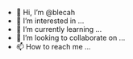 - 👋 Hi, I’m @blecah
- 👀 I’m interested in ...
- 🌱 I’m currently learning ...
- 💞️ I’m looking to collaborate on ...
- 📫 How to reach me ...

<!---
blecah/blecah is a ✨ special ✨ repository because its `README.md` (this file) appears on your GitHub profile.
You can click the Preview link to take a look at your changes.
--->
